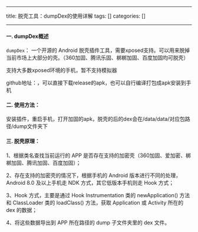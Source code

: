 
--- 
title:  脱壳工具：dumpDex的使用详解 
tags: []
categories: [] 

---
#### 一. dumpDex概述

`dumpDex`： 一个开源的 Android 脱壳插件工具，需要xposed支持。可以用来脱掉当前市场上大部分的壳。（360加固、腾讯乐固、梆梆加固、百度加固均可脱壳）

支持大多数xposed环境的手机，暂不支持模拟器

github地址：，可以直接下载release的apk，也可以自行编译打包成apk安装到手机

#### 二. **使用方法**：

安装插件，重启手机，打开加固的apk，脱壳的后的dex会在/data/data/对应包路径/dump文件夹下

#### 三. 脱壳原理：

1、根据类名查找当前运行的 APP 是否存在支持的加密壳（360加固、爱加密、梆梆加固、腾讯加固、百度加固）；

2、存在支持的加密壳的情况下，根据手机的 Android 版本进行不同的处理，Android 8.0 及以上手机走 NDK 方式，其它低版本手机则走 Hook 方式；

3、Hook 方式，主要是通过 Hook Instrumentation 类的 newApplication() 方法和 ClassLoader 类的 loadClass() 方法，获取 Application 或 Activity 所在的 dex 的数据；

4、将这些数据导出到 APP 所在路径的 dump 子文件夹里的 dex 文件。
